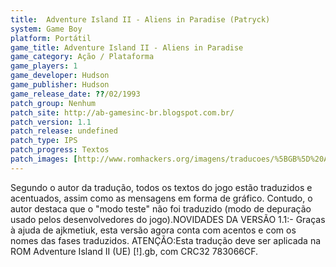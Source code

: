 ```yaml
---
title:  Adventure Island II - Aliens in Paradise (Patryck)
system: Game Boy
platform: Portátil
game_title: Adventure Island II - Aliens in Paradise
game_category: Ação / Plataforma
game_players: 1
game_developer: Hudson
game_publisher: Hudson
game_release_date: ??/02/1993
patch_group: Nenhum
patch_site: http://ab-gamesinc-br.blogspot.com.br/
patch_version: 1.1
patch_release: undefined
patch_type: IPS
patch_progress: Textos
patch_images: [http://www.romhackers.org/imagens/traducoes/%5BGB%5D%20Adventure%20Island%20II%20-%20Patryck%20-%201.png,http://www.romhackers.org/imagens/traducoes/%5BGB%5D%20Adventure%20Island%20II%20-%20Patryck%20-%202.png,http://www.romhackers.org/imagens/traducoes/%5BGB%5D%20Adventure%20Island%20II%20-%20Patryck%20-%203.png]
---
```

Segundo o autor da tradução, todos os textos do jogo estão traduzidos e acentuados, assim como as mensagens em forma de gráfico. Contudo, o autor destaca que o "modo teste" não foi traduzido (modo de depuração usado pelos desenvolvedores do jogo).NOVIDADES DA VERSÃO 1.1:- Graças à ajuda de ajkmetiuk, esta versão agora conta com acentos e com os nomes das fases traduzidos. ATENÇÃO:Esta tradução deve ser aplicada na ROM Adventure Island II (UE) [!].gb, com CRC32 783066CF.